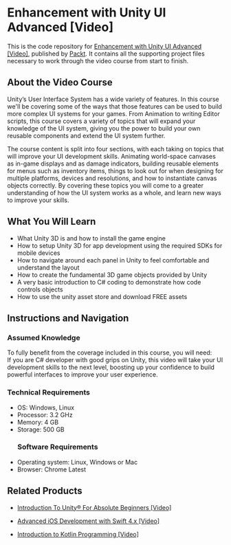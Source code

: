 # Enhancement with Unity UI Advanced [Video]
This is the code repository for [Enhancement with Unity UI Advanced [Video]](https://www.packtpub.com/game-development/enhancement-unity-ui-advanced-video?utm_source=github&utm_medium=repository&utm_campaign=9781788297394), published by [Packt](https://www.packtpub.com/?utm_source=github). It contains all the supporting project files necessary to work through the video course from start to finish.
## About the Video Course
Unity’s User Interface System has a wide variety of features. In this course we'll be covering some of the ways that those features can be used to build more complex UI systems for your games. From Animation to writing Editor scripts, this course covers a variety of topics that will expand your knowledge of the UI system, giving you the power to build your own reusable components and extend the UI system further.

The course content is split into four sections, with each taking on topics that will improve your UI development skills. Animating world-space canvases as in-game displays and as damage indicators, building reusable elements for menus such as inventory items, things to look out for when designing for multiple platforms, devices and resolutions, and how to instantiate canvas objects correctly. By covering these topics you will come to a greater understanding of how the UI system works as a whole, and learn new ways to improve your skills. 


<H2>What You Will Learn</H2>
<DIV class=book-info-will-learn-text>
<UL>
<LI>What Unity 3D is and how to install the game engine 
<LI>How to setup Unity 3D for app development using the required SDKs for mobile devices 
<LI>How to navigate around each panel in Unity to feel comfortable and understand the layout 
<LI>How to create the fundamental 3D game objects provided by Unity 
<LI>A very basic introduction to C# coding to demonstrate how code controls objects 
<LI>How to use the unity asset store and download FREE assets </LI></UL></DIV>

## Instructions and Navigation
### Assumed Knowledge
To fully benefit from the coverage included in this course, you will need:<br/>
If you are C# developer with good grips on Unity, this video will take your UI development skills to the next level, boosting up your confidence to build powerful interfaces to improve your user experience.		
### Technical Requirements
<UL>
<LI>OS: Windows, Linux</LI>
<LI>Processor: 3.2 GHz</LI>
<LI>Memory: 4 GB</LI>
<LI>Storage: 500 GB</LI>

### Software Requirements
<LI>Operating system: Linux, Windows or Mac</LI>
<LI>Browser: Chrome Latest</LI></UL> 


## Related Products
* [Introduction To Unity® For Absolute Beginners [Video]](https://www.packtpub.com/application-development/introduction-to-unity-for-absolute-beginners-video?utm_source=github&utm_medium=repository&utm_campaign=9781838648718)

* [Advanced iOS Development with Swift 4.x [Video]](https://www.packtpub.com/web-development/advanced-ios-development-swift-4x-video?utm_source=github&utm_medium=repository&utm_campaign=9781788475556)

* [Introduction to Kotlin Programming [Video]](https://www.packtpub.com/application-development/introduction-kotlin-programming-video?utm_source=github&utm_medium=repository&utm_campaign=9781789804515)

